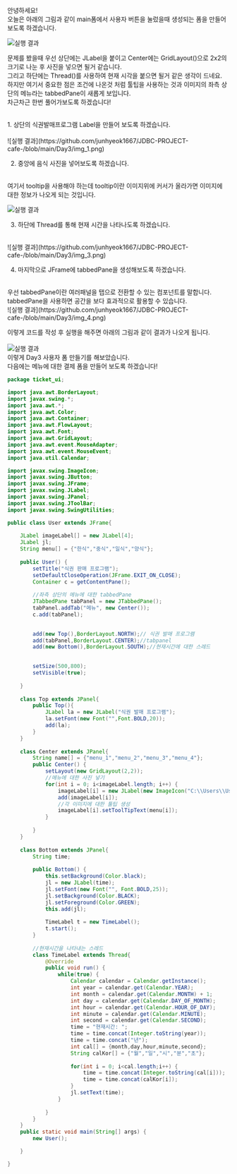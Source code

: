 안녕하세요!<br>
오늘은 아래의 그림과 같이 main폼에서 사용자 버튼을 눌렀을때 생성되는 폼을 만들어보도록 하겠습니다.<br>

![실행 결과](https://github.com/junhyeok1667/JDBC-PROJECT-cafe-/blob/main/Day3/img.png)
<br>

문제를 봤을때 우선 상단에는 JLabel을 붙이고 Center에는 GridLayout()으로 2x2의 크기로 나눈 후 사진을 넣으면 될거 같습니다. <br>
그리고 하단에는 Thread()를 사용하여 현재 시각을 붙으면 될거 같은 생각이 드네요.<br>
하지만 여기서 중요한 점은 조건에 나온것 처럼 툴팁을 사용하는 것과 이미지의 좌측 상단의 메뉴라는 tabbedPane이 새롭게 보입니다. <br>
차근차근 한번 풀어가보도록 하겠습니다!<br>


<br>
1. 상단의 식권발매프로그램 Label을 만들어 보도록 하겠습니다.<br>
<br>
![실행 결과](https://github.com/junhyeok1667/JDBC-PROJECT-cafe-/blob/main/Day3/img_1.png)
<br>

2. 중앙에 음식 사진을 넣어보도록 하겠습니다.<br>
<br>
여기서 tooltip을 사용해야 하는데 tooltip이란 이미지위에 커서가 올라가면 이미지에 대한 정보가 나오게 되는 것입니다.<br>

![실행 결과](https://github.com/junhyeok1667/JDBC-PROJECT-cafe-/blob/main/Day3/img_2.png)
<br>

3. 하단에 Thread를 통해 현재 시간을 나타나도록 하겠습니다.<br>
<br>
![실행 결과](https://github.com/junhyeok1667/JDBC-PROJECT-cafe-/blob/main/Day3/img_3.png)
<br>

4. 마지막으로 JFrame에 tabbedPane을 생성해보도록 하겠습니다.<br>
<br>
우선 tabbedPane이란 여러패널을 탭으로 전환할 수 있는 컴포넌트를 말합니다. tabbedPane을 사용하면 공간을 보다 효과적으로 활용할 수 있습니다.<br>
![실행 결과](https://github.com/junhyeok1667/JDBC-PROJECT-cafe-/blob/main/Day3/img_4.png)

이렇게 코드를 작성 후 실행을 해주면 아래의 그림과 같이 결과가 나오게 됩니다.<br>
<br>
![실행 결과](https://github.com/junhyeok1667/JDBC-PROJECT-cafe-/blob/main/Day3/img_5.png)
<br>
이렇게 Day3 사용자 폼 만들기를 해보았습니다.<br>
다음에는 메뉴에 대한 결제 폼을 만들어 보도록 하겠습니다!<br>

```java
package ticket_ui;

import java.awt.BorderLayout;
import javax.swing.*; 
import java.awt.*; 
import java.awt.Color;
import java.awt.Container;
import java.awt.FlowLayout;
import java.awt.Font;
import java.awt.GridLayout;
import java.awt.event.MouseAdapter;
import java.awt.event.MouseEvent;
import java.util.Calendar;

import javax.swing.ImageIcon;
import javax.swing.JButton;
import javax.swing.JFrame;
import javax.swing.JLabel;
import javax.swing.JPanel;
import javax.swing.JToolBar;
import javax.swing.SwingUtilities;

public class User extends JFrame{
	
	JLabel imageLabel[] = new JLabel[4];
	JLabel jl;
	String menu[] = {"한식","중식","일식","양식"};
	
	public User() {
		setTitle("식권 판매 프로그램");
		setDefaultCloseOperation(JFrame.EXIT_ON_CLOSE);
		Container c = getContentPane();
		
		//좌측 상단의 메뉴에 대한 tabbedPane
		JTabbedPane tabPanel = new JTabbedPane(); 
		tabPanel.addTab("메뉴", new Center()); 
		c.add(tabPanel);

     	
		add(new Top(),BorderLayout.NORTH);// 식권 발매 프로그램
		add(tabPanel,BorderLayout.CENTER);//tabpanel
		add(new Bottom(),BorderLayout.SOUTH);//현재시간에 대한 스레드

		
		setSize(500,800);
		setVisible(true);
		
	}
	
	class Top extends JPanel{
		public Top(){
			JLabel la = new JLabel("식권 발매 프로그램");
			la.setFont(new Font("",Font.BOLD,20));
			add(la);
		}
	}
	
	class Center extends JPanel{
		String name[] = {"menu_1","menu_2","menu_3","menu_4"};
		public Center() {
			setLayout(new GridLayout(2,2));
			//메뉴에 대한 사진 넣기
			for(int i = 0; i<imageLabel.length; i++) {
				imageLabel[i] = new JLabel(new ImageIcon("C:\\Users\\User\\Desktop\\ticket1\\ticket\\DataFiles\\"+name[i]+".png"));
				add(imageLabel[i]);
				//각 이미지에 대한 툴팁 생성
				imageLabel[i].setToolTipText(menu[i]);
			}
			
		}
	}
	
	class Bottom extends JPanel{
		String time;
		
		public Bottom() {
			this.setBackground(Color.black);
			jl = new JLabel(time);
			jl.setFont(new Font("", Font.BOLD,25));
			jl.setBackground(Color.BLACK);
			jl.setForeground(Color.GREEN);
			this.add(jl);
		
			TimeLabel t = new TimeLabel();
			t.start();
		}
		
		//현재시간을 나타내는 스레드
		class TimeLabel extends Thread{
			@Override
			public void run() {
				while(true) {
					Calendar calendar = Calendar.getInstance();
					int year = calendar.get(Calendar.YEAR);
					int month = calendar.get(Calendar.MONTH) + 1;
					int day = calendar.get(Calendar.DAY_OF_MONTH);
					int hour = calendar.get(Calendar.HOUR_OF_DAY);
					int minute = calendar.get(Calendar.MINUTE);
					int second = calendar.get(Calendar.SECOND);
					time = "현재시간: ";
					time = time.concat(Integer.toString(year));
					time = time.concat("년");
					int cal[] = {month,day,hour,minute,second};
					String calKor[] = {"월","일","시","분","초"};
					
					for(int i = 0; i<cal.length;i++) {
						time = time.concat(Integer.toString(cal[i]));
						time = time.concat(calKor[i]);
					}
					jl.setText(time);
				}
				
			}
		}
	}
	public static void main(String[] args) {
		new User();

	}

}

 
